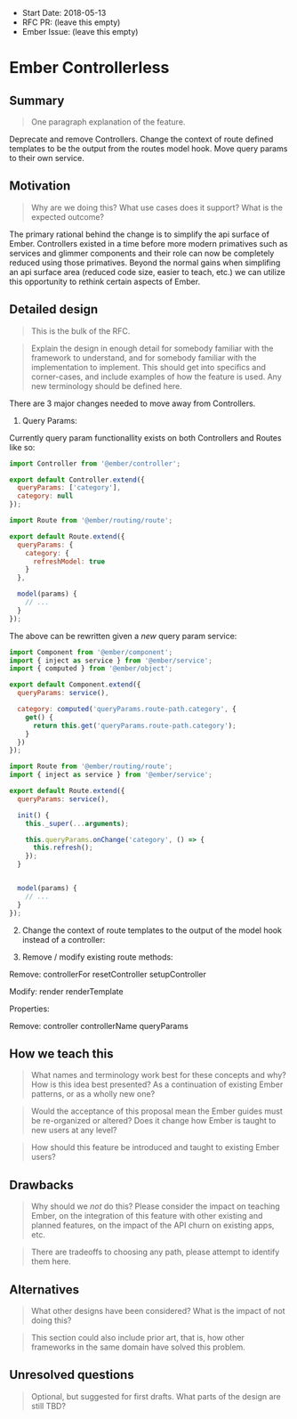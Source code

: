 - Start Date: 2018-05-13
- RFC PR: (leave this empty)
- Ember Issue: (leave this empty)

# Ember Controllerless

## Summary

> One paragraph explanation of the feature.

Deprecate and remove Controllers. Change the context of route defined templates to be the output from the routes model hook. Move query params to their own service.

## Motivation

> Why are we doing this? What use cases does it support? What is the expected
outcome?

The primary rational behind the change is to simplify the api surface of Ember. Controllers existed in a time before more modern primatives such as services and glimmer components and their role can now be completely reduced using those primatives. Beyond the normal gains when simplifing an api surface area (reduced code size, easier to teach, etc.) we can utilize this opportunity to rethink certain aspects of Ember.


## Detailed design

> This is the bulk of the RFC.

> Explain the design in enough detail for somebody
familiar with the framework to understand, and for somebody familiar with the
implementation to implement. This should get into specifics and corner-cases,
and include examples of how the feature is used. Any new terminology should be
defined here.


There are 3 major changes needed to move away from Controllers.

1) Query Params:

Currently query param functionallity exists on both Controllers and Routes like so:

```js
import Controller from '@ember/controller';

export default Controller.extend({
  queryParams: ['category'],
  category: null
});
```

```js
import Route from '@ember/routing/route';

export default Route.extend({
  queryParams: {
    category: {
      refreshModel: true
    }
  },

  model(params) {
    // ...
  }
});
```

The above can be rewritten given a *new* query param service:
```js
import Component from '@ember/component';
import { inject as service } from '@ember/service';
import { computed } from '@ember/object';

export default Component.extend({
  queryParams: service(),

  category: computed('queryParams.route-path.category', {
    get() {
      return this.get('queryParams.route-path.category');
    }
  })
});
```

```js
import Route from '@ember/routing/route';
import { inject as service } from '@ember/service';

export default Route.extend({
  queryParams: service(),

  init() {
    this._super(...arguments);

    this.queryParams.onChange('category', () => {
      this.refresh();
    });
  }


  model(params) {
    // ...
  }
});
```

2) Change the context of route templates to the output of the model hook instead of a controller:



3) Remove / modify existing route methods:

Remove:
controllerFor
resetController
setupController

Modify:
render
renderTemplate

Properties:

Remove:
controller
controllerName
queryParams

## How we teach this

> What names and terminology work best for these concepts and why? How is this
idea best presented? As a continuation of existing Ember patterns, or as a
wholly new one?

> Would the acceptance of this proposal mean the Ember guides must be
re-organized or altered? Does it change how Ember is taught to new users
at any level?

> How should this feature be introduced and taught to existing Ember
users?

## Drawbacks

> Why should we *not* do this? Please consider the impact on teaching Ember,
on the integration of this feature with other existing and planned features,
on the impact of the API churn on existing apps, etc.

> There are tradeoffs to choosing any path, please attempt to identify them here.

## Alternatives

> What other designs have been considered? What is the impact of not doing this?

> This section could also include prior art, that is, how other frameworks in the same domain have solved this problem.

## Unresolved questions

> Optional, but suggested for first drafts. What parts of the design are still
TBD?

